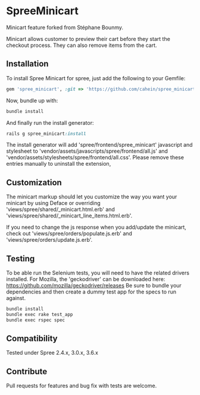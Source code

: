 SpreeMinicart
=============

Minicart feature forked from Stéphane Bounmy.

Minicart allows customer to preview their cart before they start the checkout process. They can also remove items from the cart.

Installation
------------

To install Spree Minicart for spree, just add the following to your Gemfile:

```ruby
gem 'spree_minicart', :git => 'https://github.com/cahein/spree_minicart.git', :branch => "master"
```

Now, bundle up with:

```ruby
bundle install
```

And finally run the install generator:

```ruby
rails g spree_minicart:install
```
The install generator will add 'spree/frontend/spree_minicart' javascript and stylesheet to
'vendor/assets/javascripts/spree/frontend/all.js' and 'vendor/assets/stylesheets/spree/frontend/all.css'. Please remove these entries manually to uninstall the extension, 

Customization
-------------

The minicart markup should let you customize the way you want your minicart by using Deface or overriding 'views/spree/shared/_minicart.html.erb' and 'views/spree/shared/_minicart_line_items.html.erb'.

If you need to change the js response when you add/update the minicart, check out 'views/spree/orders/populate.js.erb' and 'views/spree/orders/update.js.erb'.


Testing
-------

To be able run the Selenium tests, you will need to have the related drivers installed. For Mozilla, the 'geckodriver' can be downloaded here: https://github.com/mozilla/geckodriver/releases
Be sure to bundle your dependencies and then create a dummy test app for the specs to run against. 

```bash
bundle install
bundle exec rake test_app
bundle exec rspec spec
```

Compatibility
------------

Tested under Spree 2.4.x, 3.0.x, 3.6.x

Contribute
----------

Pull requests for features and bug fix with tests are welcome.
